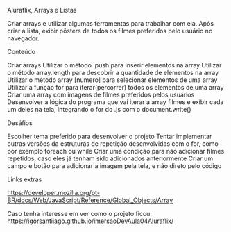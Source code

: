 Aluraflix, Arrays e Listas

Criar arrays e utilizar algumas ferramentas para trabalhar com ela. Após criar a lista, exibir pôsters de todos os filmes preferidos pelo usuário no navegador.


Conteúdo

Criar arrays
Utilizar o método .push para inserir elementos na array
Utilizar o método array.length para descobrir a quantidade de elementos na array
Utilizar o método array [numero] para selecionar elementos de uma array
Utilizar a função for para iterar(percorrer) todos os elementos de uma array
Criar uma array com imagens de filmes preferidos pelos usuários
Desenvolver a lógica do programa que vai iterar a array filmes e exibir cada um deles na tela, integrando o for do .js com o document.write()


Desáfios

Escolher tema preferido para desenvolver o projeto
Tentar implementar outras versões da estruturas de repetição desenvolvidas com o for, como por exemplo foreach ou while
Criar uma condição para não adicionar filmes repetidos, caso eles já tenham sido adicionados anteriormente
Criar um campo e botão para adicionar a imagem pela tela, e não direto pelo código


Links extras

https://developer.mozilla.org/pt-BR/docs/Web/JavaScript/Reference/Global_Objects/Array


Caso tenha interesse em ver como o projeto ficou: https://igorsantiiago.github.io/imersaoDevAula04Aluraflix/
